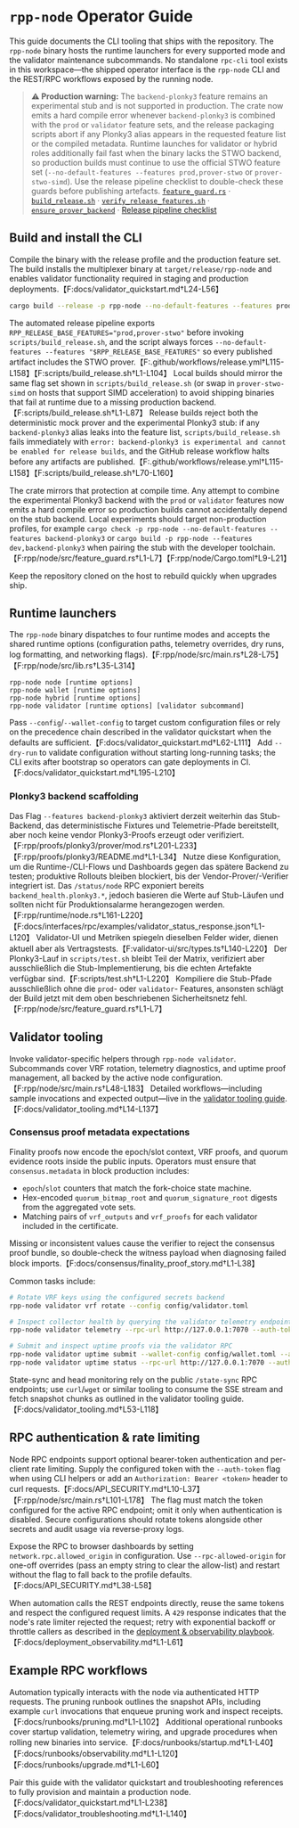 # `rpp-node` Operator Guide

This guide documents the CLI tooling that ships with the repository. The
`rpp-node` binary hosts the runtime launchers for every supported mode and the
validator maintenance subcommands. No standalone `rpc-cli` tool exists in this
workspace—the shipped operator interface is the `rpp-node` CLI and the REST/RPC
workflows exposed by the running node.

> **⚠️ Production warning:** The `backend-plonky3` feature remains an
> experimental stub and is not supported in production. The crate now emits a
> hard compile error whenever `backend-plonky3` is combined with the `prod` or
> `validator` feature sets, and the release packaging scripts abort if any
> Plonky3 alias appears in the requested feature list or the compiled metadata.
> Runtime launches for validator or hybrid roles additionally fail fast when the
> binary lacks the STWO backend, so production builds must continue to use the
> official STWO feature set (`--no-default-features --features
> prod,prover-stwo` or `prover-stwo-simd`). Use the release pipeline checklist
> to double-check these guards before publishing artefacts.
> [`feature_guard.rs`](../rpp/node/src/feature_guard.rs) ·
> [`build_release.sh`](../scripts/build_release.sh) ·
> [`verify_release_features.sh`](../scripts/verify_release_features.sh) ·
> [`ensure_prover_backend`](../rpp/node/src/lib.rs) ·
> [Release pipeline checklist](../RELEASE.md#release-pipeline-checklist)

## Build and install the CLI

Compile the binary with the release profile and the production feature set. The
build installs the multiplexer binary at `target/release/rpp-node` and enables
validator functionality required in staging and production deployments.【F:docs/validator_quickstart.md†L24-L56】

```sh
cargo build --release -p rpp-node --no-default-features --features prod,prover-stwo
```

The automated release pipeline exports
`RPP_RELEASE_BASE_FEATURES="prod,prover-stwo"` before invoking
`scripts/build_release.sh`, and the script always forces
`--no-default-features --features "$RPP_RELEASE_BASE_FEATURES"` so every
published artifact includes the STWO prover.【F:.github/workflows/release.yml†L115-L158】【F:scripts/build_release.sh†L1-L104】
Local builds should mirror the same flag set shown in
`scripts/build_release.sh` (or swap in `prover-stwo-simd` on hosts that support
SIMD acceleration) to avoid shipping binaries that fail at runtime due to a
missing production backend.【F:scripts/build_release.sh†L1-L87】 Release builds
reject both the deterministic mock prover and the experimental Plonky3 stub: if
any `backend-plonky3` alias leaks into the feature list, `scripts/build_release.sh`
fails immediately with `error: backend-plonky3 is experimental and cannot be
enabled for release builds`, and the GitHub release workflow halts before any
artifacts are published.【F:.github/workflows/release.yml†L115-L158】【F:scripts/build_release.sh†L70-L160】

The crate mirrors that protection at compile time. Any attempt to combine the
experimental Plonky3 backend with the `prod` or `validator` features now emits a
hard compile error so production builds cannot accidentally depend on the stub
backend. Local experiments should target non-production profiles, for example
`cargo check -p rpp-node --no-default-features --features backend-plonky3` or
`cargo build -p rpp-node --features dev,backend-plonky3` when pairing the stub
with the developer toolchain.【F:rpp/node/src/feature_guard.rs†L1-L7】【F:rpp/node/Cargo.toml†L9-L21】

Keep the repository cloned on the host to rebuild quickly when upgrades ship.

## Runtime launchers

The `rpp-node` binary dispatches to four runtime modes and accepts the shared
runtime options (configuration paths, telemetry overrides, dry runs, log
formatting, and networking flags).【F:rpp/node/src/main.rs†L28-L75】【F:rpp/node/src/lib.rs†L35-L314】

```text
rpp-node node [runtime options]
rpp-node wallet [runtime options]
rpp-node hybrid [runtime options]
rpp-node validator [runtime options] [validator subcommand]
```

Pass `--config`/`--wallet-config` to target custom configuration files or rely
on the precedence chain described in the validator quickstart when the defaults
are sufficient.【F:docs/validator_quickstart.md†L62-L111】 Add `--dry-run` to
validate configuration without starting long-running tasks; the CLI exits after
bootstrap so operators can gate deployments in CI.【F:docs/validator_quickstart.md†L195-L210】

### Plonky3 backend scaffolding

Das Flag `--features backend-plonky3` aktiviert derzeit weiterhin das Stub-
Backend, das deterministische Fixtures und Telemetrie-Pfade bereitstellt, aber
noch keine vendor Plonky3-Proofs erzeugt oder verifiziert.【F:rpp/proofs/plonky3/prover/mod.rs†L201-L233】【F:rpp/proofs/plonky3/README.md†L1-L34】
Nutze diese Konfiguration, um die Runtime-/CLI-Flows und Dashboards gegen das
spätere Backend zu testen; produktive Rollouts bleiben blockiert, bis der
Vendor-Prover/-Verifier integriert ist. Das `/status/node` RPC exponiert bereits
`backend_health.plonky3.*`, jedoch basieren die Werte auf Stub-Läufen und
sollten nicht für Produktionsalarme herangezogen werden.【F:rpp/runtime/node.rs†L161-L220】【F:docs/interfaces/rpc/examples/validator_status_response.json†L1-L120】
Validator-UI und Metriken spiegeln dieselben Felder wider, dienen aktuell aber
als Vertragstests.【F:validator-ui/src/types.ts†L140-L220】 Der Plonky3-Lauf in
`scripts/test.sh` bleibt Teil der Matrix, verifiziert aber ausschließlich die
Stub-Implementierung, bis die echten Artefakte verfügbar sind.【F:scripts/test.sh†L1-L220】
Kompiliere die Stub-Pfade ausschließlich ohne die `prod`- oder `validator`-
Features, ansonsten schlägt der Build jetzt mit dem oben beschriebenen
Sicherheitsnetz fehl.【F:rpp/node/src/feature_guard.rs†L1-L7】

## Validator tooling

Invoke validator-specific helpers through `rpp-node validator`. Subcommands cover
VRF rotation, telemetry diagnostics, and uptime proof management, all backed by
the active node configuration.【F:rpp/node/src/main.rs†L48-L183】 Detailed
workflows—including sample invocations and expected output—live in the
[validator tooling guide](./validator_tooling.md).【F:docs/validator_tooling.md†L14-L137】

### Consensus proof metadata expectations

Finality proofs now encode the epoch/slot context, VRF proofs, and quorum
evidence roots inside the public inputs. Operators must ensure that
`consensus.metadata` in block production includes:

- `epoch`/`slot` counters that match the fork-choice state machine.
- Hex-encoded `quorum_bitmap_root` and `quorum_signature_root` digests from the
  aggregated vote sets.
- Matching pairs of `vrf_outputs` and `vrf_proofs` for each validator included
  in the certificate.

Missing or inconsistent values cause the verifier to reject the consensus proof
bundle, so double-check the witness payload when diagnosing failed block
imports.【F:docs/consensus/finality_proof_story.md†L1-L38】

Common tasks include:

```sh
# Rotate VRF keys using the configured secrets backend
rpp-node validator vrf rotate --config config/validator.toml

# Inspect collector health by querying the validator telemetry endpoint
rpp-node validator telemetry --rpc-url http://127.0.0.1:7070 --auth-token $RPP_RPC_TOKEN --pretty

# Submit and inspect uptime proofs via the validator RPC
rpp-node validator uptime submit --wallet-config config/wallet.toml --auth-token $RPP_RPC_TOKEN
rpp-node validator uptime status --rpc-url http://127.0.0.1:7070 --auth-token $RPP_RPC_TOKEN --json
```

State-sync and head monitoring rely on the public `/state-sync` RPC endpoints;
use `curl`/`wget` or similar tooling to consume the SSE stream and fetch
snapshot chunks as outlined in the validator tooling guide.【F:docs/validator_tooling.md†L53-L118】

## RPC authentication & rate limiting

Node RPC endpoints support optional bearer-token authentication and per-client
rate limiting. Supply the configured token with the `--auth-token` flag when
using CLI helpers or add an `Authorization: Bearer <token>` header to curl
requests.【F:docs/API_SECURITY.md†L10-L37】【F:rpp/node/src/main.rs†L101-L178】 The
flag must match the token configured for the active RPC endpoint; omit it only
when authentication is disabled. Secure configurations should rotate tokens
alongside other secrets and audit usage via reverse-proxy logs.

Expose the RPC to browser dashboards by setting `network.rpc.allowed_origin` in
configuration. Use `--rpc-allowed-origin` for one-off overrides (pass an empty
string to clear the allow-list) and restart without the flag to fall back to the
profile defaults.【F:docs/API_SECURITY.md†L38-L58】

When automation calls the REST endpoints directly, reuse the same tokens and
respect the configured request limits. A `429` response indicates that the node's
rate limiter rejected the request; retry with exponential backoff or throttle
callers as described in the [deployment & observability playbook](./deployment_observability.md).【F:docs/deployment_observability.md†L1-L61】

## Example RPC workflows

Automation typically interacts with the node via authenticated HTTP requests.
The pruning runbook outlines the snapshot APIs, including example `curl`
invocations that enqueue pruning work and inspect receipts.【F:docs/runbooks/pruning.md†L1-L102】
Additional operational runbooks cover startup validation, telemetry wiring, and
upgrade procedures when rolling new binaries into service.【F:docs/runbooks/startup.md†L1-L40】【F:docs/runbooks/observability.md†L1-L120】【F:docs/runbooks/upgrade.md†L1-L60】

Pair this guide with the validator quickstart and troubleshooting references to
fully provision and maintain a production node.【F:docs/validator_quickstart.md†L1-L238】【F:docs/validator_troubleshooting.md†L1-L140】
